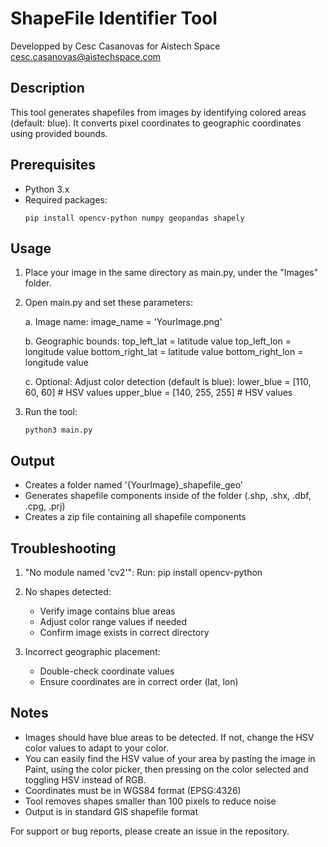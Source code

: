 ShapeFile Identifier Tool
========================

Developped by Cesc Casanovas for Aistech Space  
cesc.casanovas@aistechspace.com

Description
------------
This tool generates shapefiles from images by identifying colored areas (default: blue). It converts pixel coordinates to geographic coordinates using provided bounds.

Prerequisites
------------
- Python 3.x
- Required packages:
  ```
  pip install opencv-python numpy geopandas shapely
  ```

Usage
-----
1. Place your image in the same directory as main.py, under the "Images" folder.
2. Open main.py and set these parameters:

   a. Image name:
      image_name = 'YourImage.png'

   b. Geographic bounds:
      top_left_lat = latitude value
      top_left_lon = longitude value
      bottom_right_lat = latitude value
      bottom_right_lon = longitude value

   c. Optional: Adjust color detection (default is blue):
      lower_blue = [110, 60, 60]   # HSV values
      upper_blue = [140, 255, 255] # HSV values

3. Run the tool:
   ```
   python3 main.py
   ```

Output
------
- Creates a folder named '{YourImage}_shapefile_geo'
- Generates shapefile components inside of the folder (.shp, .shx, .dbf, .cpg, .prj)
- Creates a zip file containing all shapefile components

Troubleshooting
--------------
1. "No module named 'cv2'":
   Run: pip install opencv-python

2. No shapes detected:
   - Verify image contains blue areas
   - Adjust color range values if needed
   - Confirm image exists in correct directory

3. Incorrect geographic placement:
   - Double-check coordinate values
   - Ensure coordinates are in correct order (lat, lon)

Notes
-----
- Images should have blue areas to be detected. If not, change the HSV color values to adapt to your color. 
- You can easily find the HSV value of your area by pasting the image in Paint, using the color picker, then pressing on the color selected and toggling HSV instead of RGB. 
- Coordinates must be in WGS84 format (EPSG:4326)
- Tool removes shapes smaller than 100 pixels to reduce noise
- Output is in standard GIS shapefile format

For support or bug reports, please create an issue in the repository. 
